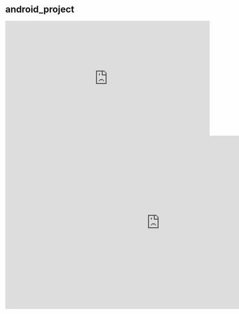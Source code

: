 # android_project


<iframe width="640" height="360" src="https://www.youtube.com/embed/PFyxkuYhpnE" frameborder="0" gesture="media" allowfullscreen=""></iframe>

<iframe width="966" height="543" src="https://www.youtube.com/embed/PFyxkuYhpnE" frameborder="0" allow="accelerometer; autoplay; clipboard-write; encrypted-media; gyroscope; picture-in-picture" allowfullscreen></iframe>

